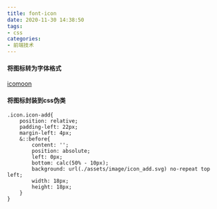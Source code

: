 ```yaml
---
title: font-icon
date: 2020-11-30 14:38:50
tags:
- css
categories: 
- 前端技术
---
```

#### 将图标转为字体格式
[icomoon](https://icomoon.io/app/#/select)

#### 将图标封装到css伪类
```
.icon.icon-add{
	position: relative;
    padding-left: 22px;
    margin-left: 4px;
	&::before{
		content: '';
		position: absolute;
		left: 0px;
		bottom: calc(50% - 10px);
		background: url(./assets/image/icon_add.svg) no-repeat top left;
		width: 18px;
		height: 18px;
	}
}
```